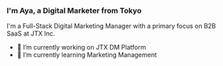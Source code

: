 ### I'm Aya, a Digital Marketer from Tokyo

I'm a Full-Stack Digital Marketing Manager with a primary focus on B2B SaaS at JTX Inc.

- 🔭 I’m currently working on JTX DM Platform
- 🌱 I’m currently learning Marketing Management

<!--
**tokyodal/tokyodal** is a ✨ _special_ ✨ repository because its `README.md` (this file) appears on your GitHub profile.

Here are some ideas to get you started:

- 🔭 I’m currently working on ...
- 🌱 I’m currently learning ...
- 👯 I’m looking to collaborate on ...
- 🤔 I’m looking for help with ...
- 💬 Ask me about ...
- 📫 How to reach me: ...
- 😄 Pronouns: ...
- ⚡ Fun fact: ...
-->
